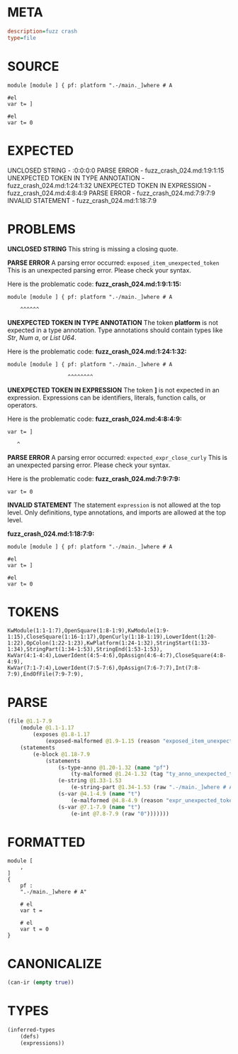 # META
~~~ini
description=fuzz crash
type=file
~~~
# SOURCE
~~~roc
module [module ] { pf: platform ".-/main._]where # A

#el
var t= ]

#el
var t= 0
~~~
# EXPECTED
UNCLOSED STRING - :0:0:0:0
PARSE ERROR - fuzz_crash_024.md:1:9:1:15
UNEXPECTED TOKEN IN TYPE ANNOTATION - fuzz_crash_024.md:1:24:1:32
UNEXPECTED TOKEN IN EXPRESSION - fuzz_crash_024.md:4:8:4:9
PARSE ERROR - fuzz_crash_024.md:7:9:7:9
INVALID STATEMENT - fuzz_crash_024.md:1:18:7:9
# PROBLEMS
**UNCLOSED STRING**
This string is missing a closing quote.

**PARSE ERROR**
A parsing error occurred: `exposed_item_unexpected_token`
This is an unexpected parsing error. Please check your syntax.

Here is the problematic code:
**fuzz_crash_024.md:1:9:1:15:**
```roc
module [module ] { pf: platform ".-/main._]where # A
```
        ^^^^^^


**UNEXPECTED TOKEN IN TYPE ANNOTATION**
The token **platform** is not expected in a type annotation.
Type annotations should contain types like _Str_, _Num a_, or _List U64_.

Here is the problematic code:
**fuzz_crash_024.md:1:24:1:32:**
```roc
module [module ] { pf: platform ".-/main._]where # A
```
                       ^^^^^^^^


**UNEXPECTED TOKEN IN EXPRESSION**
The token **]** is not expected in an expression.
Expressions can be identifiers, literals, function calls, or operators.

Here is the problematic code:
**fuzz_crash_024.md:4:8:4:9:**
```roc
var t= ]
```
       ^


**PARSE ERROR**
A parsing error occurred: `expected_expr_close_curly`
This is an unexpected parsing error. Please check your syntax.

Here is the problematic code:
**fuzz_crash_024.md:7:9:7:9:**
```roc
var t= 0
```
        


**INVALID STATEMENT**
The statement `expression` is not allowed at the top level.
Only definitions, type annotations, and imports are allowed at the top level.

**fuzz_crash_024.md:1:18:7:9:**
```roc
module [module ] { pf: platform ".-/main._]where # A

#el
var t= ]

#el
var t= 0
```


# TOKENS
~~~zig
KwModule(1:1-1:7),OpenSquare(1:8-1:9),KwModule(1:9-1:15),CloseSquare(1:16-1:17),OpenCurly(1:18-1:19),LowerIdent(1:20-1:22),OpColon(1:22-1:23),KwPlatform(1:24-1:32),StringStart(1:33-1:34),StringPart(1:34-1:53),StringEnd(1:53-1:53),
KwVar(4:1-4:4),LowerIdent(4:5-4:6),OpAssign(4:6-4:7),CloseSquare(4:8-4:9),
KwVar(7:1-7:4),LowerIdent(7:5-7:6),OpAssign(7:6-7:7),Int(7:8-7:9),EndOfFile(7:9-7:9),
~~~
# PARSE
~~~clojure
(file @1.1-7.9
	(module @1.1-1.17
		(exposes @1.8-1.17
			(exposed-malformed @1.9-1.15 (reason "exposed_item_unexpected_token") @1.9-1.15)))
	(statements
		(e-block @1.18-7.9
			(statements
				(s-type-anno @1.20-1.32 (name "pf")
					(ty-malformed @1.24-1.32 (tag "ty_anno_unexpected_token")))
				(e-string @1.33-1.53
					(e-string-part @1.34-1.53 (raw ".-/main._]where # A")))
				(s-var @4.1-4.9 (name "t")
					(e-malformed @4.8-4.9 (reason "expr_unexpected_token")))
				(s-var @7.1-7.9 (name "t")
					(e-int @7.8-7.9 (raw "0")))))))
~~~
# FORMATTED
~~~roc
module [
	,
]
{
	pf : 
	".-/main._]where # A"

	# el
	var t = 

	# el
	var t = 0
}
~~~
# CANONICALIZE
~~~clojure
(can-ir (empty true))
~~~
# TYPES
~~~clojure
(inferred-types
	(defs)
	(expressions))
~~~
